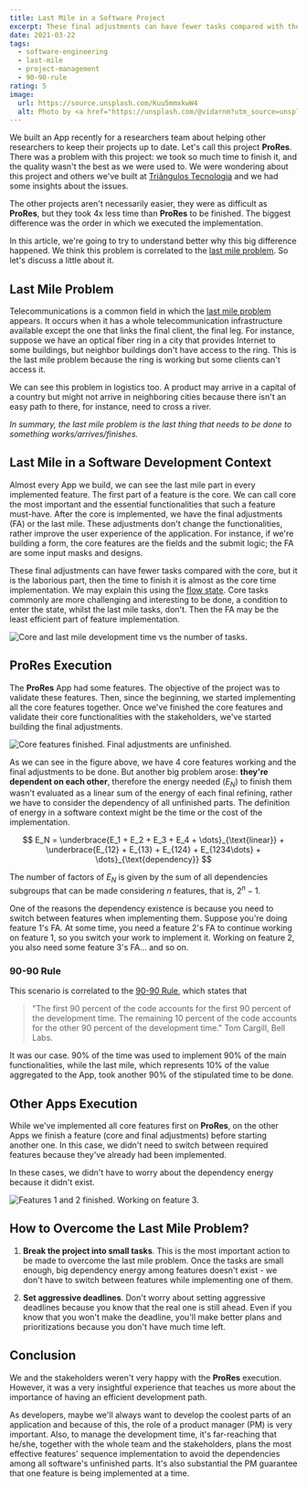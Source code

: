 ```yaml
---
title: Last Mile in a Software Project
excerpt: These final adjustments can have fewer tasks compared with the core, but it is the laborious part, then the time to finish it is almost as the core time implementation.
date: 2021-03-22
tags:
  - software-engineering
  - last-mile
  - project-management
  - 90-90-rule
rating: 5
image:
  url: https://source.unsplash.com/Kuu5mmxkwW4
  alt: Photo by <a href="https://unsplash.com/@vidarnm?utm_source=unsplash&amp;utm_medium=referral&amp;utm_content=creditCopyText">Vidar Nordli-Mathisen</a> on <a href="https://unsplash.com/s/photos/road?utm_source=unsplash&amp;utm_medium=referral&amp;utm_content=creditCopyText">Unsplash</a>
---
```


We built an App recently for a researchers team about helping other researchers to keep their projects up to date. Let's call this project **ProRes**. There was a problem with this project: we took so much time to finish it, and the quality wasn't the best as we were used to. We were wondering about this project and others we've built at [Triângulos Tecnologia](https://triangulostecnologia.com) and we had some insights about the issues.

The other projects aren't necessarily easier, they were as difficult as **ProRes**, but they took 4x less time than **ProRes** to be finished. The biggest difference was the order in which we executed the implementation.

In this article, we're going to try to understand better why this big difference happened. We think this problem is correlated to the [last mile problem](/zettelkasten/last-mile-problem). So let's discuss a little about it.

## Last Mile Problem

Telecommunications is a common field in which the [last mile problem](/zettelkasten/last-mile-problem) appears. It occurs when it has a whole telecommunication infrastructure available except the one that links the final client, the final leg. For instance, suppose we have an optical fiber ring in a city that provides Internet to some buildings, but neighbor buildings don't have access to the ring. This is the last mile problem because the ring is working but some clients can't access it.

We can see this problem in logistics too. A product may arrive in a capital of a country but might not arrive in neighboring cities because there isn't an easy path to there, for instance, need to cross a river.

_In summary, the last mile problem is the last thing that needs to be done to something works/arrives/finishes._

## Last Mile in a Software Development Context

Almost every App we build, we can see the last mile part in every implemented feature. The first part of a feature is the core. We can call core the most important and the essential functionalities that such a feature must-have. After the core is implemented, we have the final adjustments (FA) or the last mile. These adjustments don't change the functionalities, rather improve the user experience of the application. For instance, if we're building a form, the core features are the fields and the submit logic; the FA are some input masks and designs.

These final adjustments can have fewer tasks compared with the core, but it is the laborious part, then the time to finish it is almost as the core time implementation. We may explain this using the [flow state](/zettelkasten/flow-state-psychology). Core tasks commonly are more challenging and interesting to be done, a condition to enter the state, whilst the last mile tasks, don't. Then the FA may be the least efficient part of feature implementation.

![Core and last mile development time vs the number of tasks.](/images/articles/last-mile-in-a-software-project/last-mile-time-vs-tasks.png)

## ProRes Execution

The **ProRes** App had some features. The objective of the project was to validate these features. Then, since the beginning, we started implementing all the core features together. Once we've finished the core features and validate their core functionalities with the stakeholders, we've started building the final adjustments.

![Core features finished. Final adjustments are unfinished.](/images/articles/last-mile-in-a-software-project/last-mile-application-prores.png)

As we can see in the figure above, we have 4 core features working and the final adjustments to be done. But another big problem arose: **they're dependent on each other**, therefore the energy needed ($E_N$) to finish them wasn't evaluated as a linear sum of the energy of each final refining, rather we have to consider the dependency of all unfinished parts. The definition of energy in a software context might be the time or the cost of the implementation.

$$
E_N = \underbrace{E_1 + E_2 + E_3 + E_4 + \dots}_{\text{linear}} + \underbrace{E_{12} + E_{13} + E_{124} + E_{1234\dots} + \dots}_{\text{dependency}}
$$

The number of factors of $E_N$ is given by the sum of all dependencies subgroups that can be made considering $n$ features, that is, $2^n -1$.

One of the reasons the dependency existence is because you need to switch between features when implementing them. Suppose you're doing feature 1's FA. At some time, you need a feature 2's FA to continue working on feature 1, so you switch your work to implement it. Working on feature 2, you also need some feature 3's FA... and so on.

### 90-90 Rule

This scenario is correlated to the [90-90 Rule](/zettelkasten/the-90-90-rule), which states that

> "The first 90 percent of the code accounts for the first 90 percent of the development time. The remaining 10 percent of the code accounts for the other 90 percent of the development time." Tom Cargill, Bell Labs.

It was our case. 90% of the time was used to implement 90% of the main functionalities, while the last mile, which represents 10% of the value aggregated to the App, took another 90% of the stipulated time to be done.

## Other Apps Execution

While we've implemented all core features first on **ProRes**, on the other Apps we finish a feature (core and final adjustments) before starting another one. In this case, we didn't need to switch between required features because they've already had been implemented.

In these cases, we didn't have to worry about the dependency energy because it didn't exist.

![Features 1 and 2 finished. Working on feature 3.](/images/articles/last-mile-in-a-software-project/last-mile-application-other-apps.png)

## How to Overcome the Last Mile Problem?

1. **Break the project into small tasks**. This is the most important action to be made to overcome the last mile problem. Once the tasks are small enough, big dependency energy among features doesn't exist - we don't have to switch between features while implementing one of them.

1. **Set aggressive deadlines**. Don't worry about setting aggressive deadlines because you know that the real one is still ahead. Even if you know that you won't make the deadline, you'll make better plans and prioritizations because you don't have much time left.

## Conclusion

We and the stakeholders weren't very happy with the **ProRes** execution. However, it was a very insightful experience that teaches us more about the importance of having an efficient development path.

As developers, maybe we'll always want to develop the coolest parts of an application and because of this, the role of a product manager (PM) is very important. Also, to manage the development time, it's far-reaching that he/she, together with the whole team and the stakeholders, plans the most effective features' sequence implementation to avoid the dependencies among all software's unfinished parts. It's also substantial the PM guarantee that one feature is being implemented at a time.
